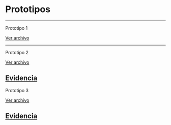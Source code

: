# Prototipos
---
Prototipo 1

[Ver archivo](https://github.com/hopeosorio/Prototipos/blob/main/prototipo1.unitypackage)

---
Prototipo 2

[Ver archivo](https://github.com/hopeosorio/Prototipos/blob/main/prototipo%202.unitypackage)

[Evidencia](https://github.com/user-attachments/files/17822702/Prototipo.2.pdf)
---
Prototipo 3

[Ver archivo](https://github.com/hopeosorio/Prototipos/blob/main/prototipo3.unitypackage)

[Evidencia](https://github.com/user-attachments/files/17347967/Prototipo3.pdf)
---
